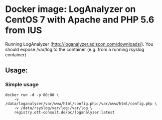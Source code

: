 # Docker image: LogAnalyzer on CentOS 7 with Apache and PHP 5.6 from IUS

Running LogAnalyzer (http://loganalyzer.adiscon.com/downloads/). You should expose /var/log to
the container (e.g. from a running rsyslog container)

## Usage:
### Simple usage
```
docker run -d -p 80:80 \
    -v /data/loganalyzer/var/www/html/config.php:/var/www/html/config.php \
    -v /data/rsyslog/var/log:/var/log \
    registry.ott-consult.de/oc/loganalyzer:latest
```
